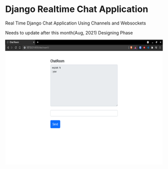 # Django Realtime Chat Application 

Real Time Django Chat Application Using Channels and Websockets

Needs to update after this month(Aug, 2021)
Designing Phase

<p align="center"><img src="https://github.com/ikazreal21/Django-Basic-RealTime-Chat/blob/master/Screenshot-20210807150952-1280x764.png" width="600px" height="400px"></p> 

